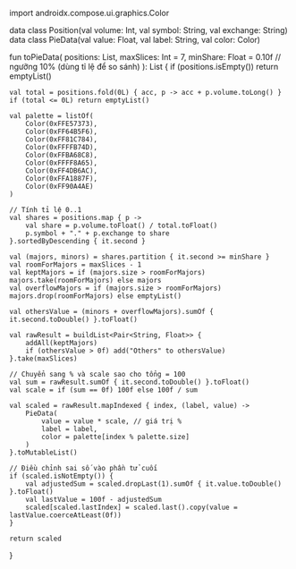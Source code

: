 import androidx.compose.ui.graphics.Color

data class Position(val volume: Int, val symbol: String, val exchange: String)
data class PieData(val value: Float, val label: String, val color: Color)

fun toPieData(
    positions: List<Position>,
    maxSlices: Int = 7,
    minShare: Float = 0.10f // ngưỡng 10% (dùng tỉ lệ để so sánh)
): List<PieData> {
    if (positions.isEmpty()) return emptyList()

    val total = positions.fold(0L) { acc, p -> acc + p.volume.toLong() }
    if (total <= 0L) return emptyList()

    val palette = listOf(
        Color(0xFFE57373),
        Color(0xFF64B5F6),
        Color(0xFF81C784),
        Color(0xFFFFB74D),
        Color(0xFFBA68C8),
        Color(0xFFFF8A65),
        Color(0xFF4DB6AC),
        Color(0xFFA1887F),
        Color(0xFF90A4AE)
    )

    // Tính tỉ lệ 0..1
    val shares = positions.map { p ->
        val share = p.volume.toFloat() / total.toFloat()
        p.symbol + "." + p.exchange to share
    }.sortedByDescending { it.second }

    val (majors, minors) = shares.partition { it.second >= minShare }
    val roomForMajors = maxSlices - 1
    val keptMajors = if (majors.size > roomForMajors) majors.take(roomForMajors) else majors
    val overflowMajors = if (majors.size > roomForMajors) majors.drop(roomForMajors) else emptyList()

    val othersValue = (minors + overflowMajors).sumOf { it.second.toDouble() }.toFloat()

    val rawResult = buildList<Pair<String, Float>> {
        addAll(keptMajors)
        if (othersValue > 0f) add("Others" to othersValue)
    }.take(maxSlices)

    // Chuyển sang % và scale sao cho tổng = 100
    val sum = rawResult.sumOf { it.second.toDouble() }.toFloat()
    val scale = if (sum == 0f) 100f else 100f / sum

    val scaled = rawResult.mapIndexed { index, (label, value) ->
        PieData(
            value = value * scale, // giá trị %
            label = label,
            color = palette[index % palette.size]
        )
    }.toMutableList()

    // Điều chỉnh sai số vào phần tử cuối
    if (scaled.isNotEmpty()) {
        val adjustedSum = scaled.dropLast(1).sumOf { it.value.toDouble() }.toFloat()
        val lastValue = 100f - adjustedSum
        scaled[scaled.lastIndex] = scaled.last().copy(value = lastValue.coerceAtLeast(0f))
    }

    return scaled
}
